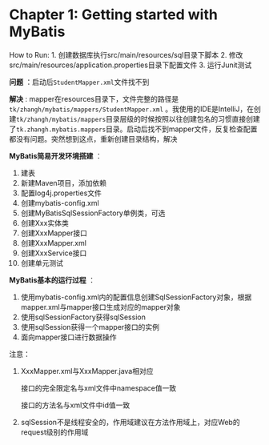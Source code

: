 
Chapter 1: Getting started with MyBatis
=======================================

How to Run:
	1. 创建数据库执行src/main/resources/sql目录下脚本
	2. 修改src/main/resources/application.properties目录下配置文件
	3. 运行Junit测试

**问题** ：启动后`StudentMapper.xml`文件找不到

**解决** : mapper在resources目录下，文件完整的路径是`tk/zhangh/mybatis/mappers/StudentMapper.xml` 。我使用的IDE是IntelliJ，在创建`tk/zhangh/mybatis/mappers`目录层级的时候按照以往创建包名的习惯直接创建了`tk.zhangh.mybatis.mappers`目录。启动后找不到mapper文件，反复检查配置都没有问题。突然想到这点，重新创建目录结构，解决

**MyBatis简易开发环境搭建** ：

1. 建表
2. 新建Maven项目，添加依赖
3. 配置log4j.properties文件
4. 创建mybatis-config.xml
5. 创建MyBatisSqlSessionFactory单例类，可选
6. 创建Xxx实体类
7. 创建XxxMapper接口
8. 创建XxxMapper.xml
9. 创建XxxService接口
10. 创建单元测试

**MyBatis基本的运行过程** ：

1. 使用mybatis-config.xml内的配置信息创建SqlSessionFactory对象，根据mapper.xml与mapper接口生成对应的mapper对象
2. 使用sqlSessionFactory获得sqlSession
3. 使用sqlSession获得一个mapper接口的实例
4. 面向mapper接口进行数据操作

注意：

1. XxxMapper.xml与XxxMapper.java相对应

   接口的完全限定名与xml文件中namespace值一致

   接口的方法名与xml文件中id值一致

2. sqlSession不是线程安全的，作用域建议在方法作用域上，对应Web的request级别的作用域